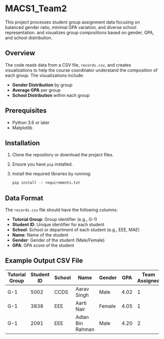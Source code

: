 # MACS1_Team2

This project processes student group assignment data focusing on balanced gender ratio, minimal GPA variation, and diverse school representation. and visualizes group compositions based on gender, GPA, and school distribution.

## Overview

The code reads data from a CSV file, `records.csv`, and creates visualizations to help the course coordinator understand the composition of each group. The visualizations include:
- **Gender Distribution** by group
- **Average GPA** per group
- **School Distribution** within each group

## Prerequisites

- Python 3.6 or later
- Matplotlib

## Installation

1. Clone the repository or download the project files.
2. Ensure you have `pip` installed.
3. Install the required libraries by running:

    ```bash
    pip install -r requirements.txt
    ```

## Data Format

The `records.csv` file should have the following columns:
- **Tutorial Group**: Group identifier (e.g., G-1)
- **Student ID**: Unique identifier for each student
- **School**: School or department of each student (e.g., EEE, MAE)
- **Name**: Name of the student
- **Gender**: Gender of the student (Male/Female)
- **GPA**: GPA score of the student


## Example Output CSV File

| Tutorial Group | Student ID | School   | Name           | Gender | GPA | Team Assigned |
|----------------|------------|----------|----------------|--------|-----|---------------|
| G-1            | 5002       | CCDS     | Aarav Singh    | Male   | 4.02| 1             |
| G-1            | 3838       | EEE      | Aarti Nair     | Female | 4.05| 1             |
| G-1            | 2091       | EEE      | Adlan Bin Rahman| Male   | 4.20| 2             |

